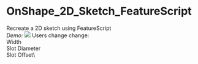 # OnShape_2D_Sketch_FeatureScript
Recreate a 2D sketch using FeatureScript\
*Demo:*
![](images/plate.gif)
Users change change:\
Width\
Slot Diameter\
Slot Offset\

